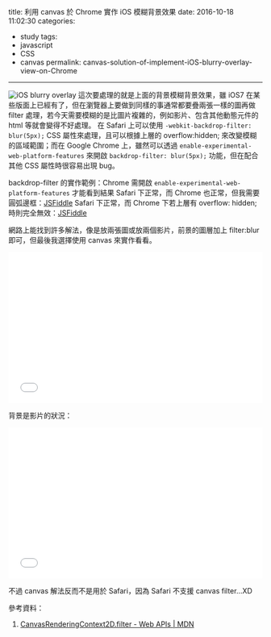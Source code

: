 title: 利用 canvas 於 Chrome 實作 iOS 模糊背景效果
date: 2016-10-18 11:02:30
categories:
- study
tags:
- javascript
- CSS
- canvas
permalink: canvas-solution-of-implement-iOS-blurry-overlay-view-on-Chrome
---
![iOS blurry overlay](/blog/images/2016-10-18-canvas-solution-of-implement-iOS-blurry-overlay-view-on-Chrome/01.png "iOS blurry overlay")
這次要處理的就是上面的背景模糊背景效果，雖 iOS7 在某些版面上已經有了，但在瀏覽器上要做到同樣的事通常都要疊兩張一樣的圖再做 filter 處理，若今天需要模糊的是比圖片複雜的，例如影片、包含其他動態元件的 html 等就會變得不好處理。
在 Safari 上可以使用 `-webkit-backdrop-filter: blur(5px);` CSS 屬性來處理，且可以根據上層的 overflow:hidden; 來改變模糊的區域範圍；而在 Google Chrome 上，雖然可以透過 `enable-experimental-web-platform-features` 來開啟 `backdrop-filter: blur(5px);` 功能，但在配合其他 CSS 屬性時很容易出現 bug。

backdrop-filter 的實作範例：Chrome 需開啟 `enable-experimental-web-platform-features` 才能看到結果
Safari 下正常，而 Chrome 也正常，但我需要圓弧邊框：[JSFiddle](https://jsfiddle.net/ssk7833/8ybsqz4k/14/)
Safari 下正常，而 Chrome 下若上層有 overflow: hidden; 時則完全無效：[JSFiddle](https://jsfiddle.net/ssk7833/8ybsqz4k/19/)

網路上能找到許多解法，像是放兩張圖或放兩個影片，前景的圖層加上 filter:blur 即可，但最後我選擇使用 canvas 來實作看看。
<iframe width="100%" height="300" src="//jsfiddle.net/ssk7833/8ybsqz4k/37/embedded/result,html,js,css/" allowfullscreen="allowfullscreen" frameborder="0"></iframe>

背景是影片的狀況：
<iframe width="100%" height="300" src="//jsfiddle.net/ssk7833/zjzdmbcj/4/embedded/result,html,js,css/" allowfullscreen="allowfullscreen" frameborder="0"></iframe>

不過 canvas 解法反而不是用於 Safari，因為 Safari 不支援 canvas filter...XD

參考資料：
1. [CanvasRenderingContext2D.filter - Web APIs | MDN](https://developer.mozilla.org/en-US/docs/Web/API/CanvasRenderingContext2D/filter)
